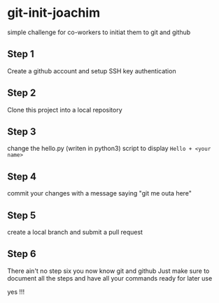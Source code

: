 # git-init-joachim
simple challenge for co-workers to initiat them to git and github

## Step 1

Create a github account and setup SSH key authentication

## Step 2

Clone this project into a local repository

## Step 3

change the hello.py (writen in python3) script to display `Hello + <your name>`

## Step 4

commit your changes with a message saying "git me outa here"

## Step 5

create a local branch and submit a pull request

## Step 6

There ain't no step six you now know git and github
Just make sure to document all the steps and have all your commands ready for later use

yes !!!
